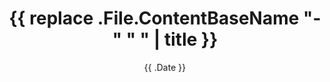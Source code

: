---
date: '{{ .Date }}'
draft: true
title: '{{ replace .File.ContentBaseName "-" " " | title }}'
ShowToc: true
---